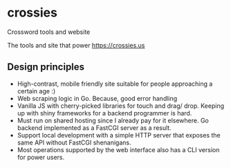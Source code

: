 # crossies

Crossword tools and website

The tools and site that power https://crossies.us

## Design principles

* High-contrast, mobile friendly site suitable for people approaching a certain age :) 
* Web scraping logic in Go. Because, good error handling
* Vanilla JS with cherry-picked libraries for touch and drag/ drop. Keeping up with shiny frameworks for a backend programmer is hard.
* Must run on shared hosting since I already pay for it elsewhere. Go backend implemented as a FastCGI server as a result.
* Support local development with a simple HTTP server that exposes the same API without FastCGI shenanigans.
* Most operations supported by the web interface also has a CLI version for power users.



